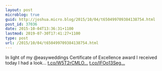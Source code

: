 ```yaml
---
layout: post
microblog: true
guid: http://joshua.micro.blog/2015/10/04/t650499709384138754.html
post_id: 37036
date: 2015-10-04T13:36:31+1100
lastmod: 2019-07-30T17:41:27+1100
type: post
url: /2015/10/04/t650499709384138754.html
---
```

In light of my @easyweddings Certificate of Excellence award I received today I had a look… [t.co/W5T2rCMLO...](http://t.co/W5T2rCMLOg) [t.co/lFOo13Seg...](http://t.co/lFOo13SegZ)

